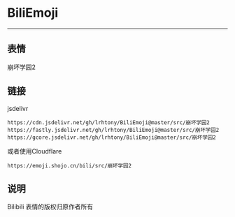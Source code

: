 # BiliEmoji
---
## 表情
崩坏学园2
## 链接
jsdelivr
```
https://cdn.jsdelivr.net/gh/lrhtony/BiliEmoji@master/src/崩坏学园2
https://fastly.jsdelivr.net/gh/lrhtony/BiliEmoji@master/src/崩坏学园2
https://gcore.jsdelivr.net/gh/lrhtony/BiliEmoji@master/src/崩坏学园2
```
或者使用Cloudflare
```
https://emoji.shojo.cn/bili/src/崩坏学园2
```
## 说明
Bilibili 表情的版权归原作者所有
